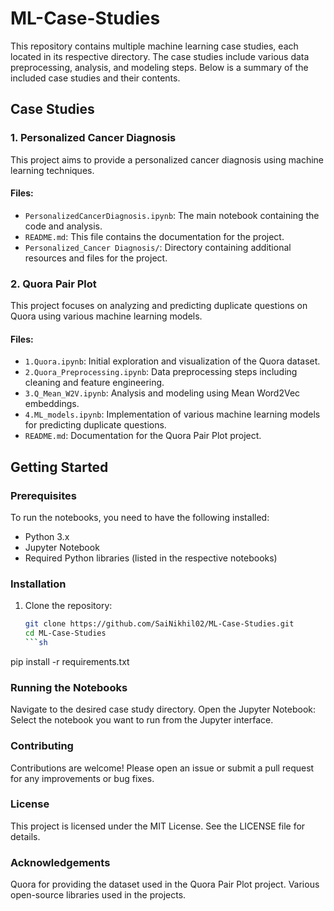 # ML-Case-Studies


This repository contains multiple machine learning case studies, each located in its respective directory. The case studies include various data preprocessing, analysis, and modeling steps. Below is a summary of the included case studies and their contents.

## Case Studies

### 1. Personalized Cancer Diagnosis
This project aims to provide a personalized cancer diagnosis using machine learning techniques.

#### Files:
- `PersonalizedCancerDiagnosis.ipynb`: The main notebook containing the code and analysis.
- `README.md`: This file contains the documentation for the project.
- `Personalized_Cancer Diagnosis/`: Directory containing additional resources and files for the project.

### 2. Quora Pair Plot
This project focuses on analyzing and predicting duplicate questions on Quora using various machine learning models.

#### Files:
- `1.Quora.ipynb`: Initial exploration and visualization of the Quora dataset.
- `2.Quora_Preprocessing.ipynb`: Data preprocessing steps including cleaning and feature engineering.
- `3.Q_Mean_W2V.ipynb`: Analysis and modeling using Mean Word2Vec embeddings.
- `4.ML_models.ipynb`: Implementation of various machine learning models for predicting duplicate questions.
- `README.md`: Documentation for the Quora Pair Plot project.

## Getting Started

### Prerequisites
To run the notebooks, you need to have the following installed:
- Python 3.x
- Jupyter Notebook
- Required Python libraries (listed in the respective notebooks)

### Installation
1. Clone the repository:
   ```sh
   git clone https://github.com/SaiNikhil02/ML-Case-Studies.git
   cd ML-Case-Studies
   ```sh
pip install -r requirements.txt

### Running the Notebooks
Navigate to the desired case study directory.
Open the Jupyter Notebook:
Select the notebook you want to run from the Jupyter interface.

### Contributing
Contributions are welcome! Please open an issue or submit a pull request for any improvements or bug fixes.

### License
This project is licensed under the MIT License. See the LICENSE file for details.

### Acknowledgements
Quora for providing the dataset used in the Quora Pair Plot project.
Various open-source libraries used in the projects.


  
